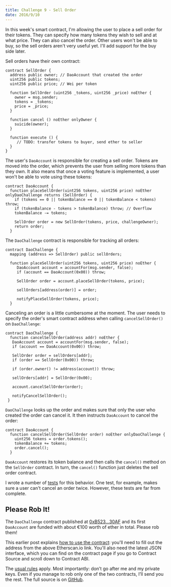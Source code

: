 ```yaml
---
title: Challenge 9 - Sell Order
date: 2016/9/10
---
```


In this week's smart contract, I'm allowing the user to place a sell order for their tokens. They can specify how many tokens they wish to sell and at what price. They can also cancel the order. Other users won't be able to buy, so the sell orders aren't very useful yet. I'll add support for the buy side later.

<!-- more -->

Sell orders have their own contract:

	contract SellOrder {
	  address public owner; // DaoAccount that created the order
	  uint256 public tokens;
	  uint256 public price; // Wei per token

	  function SellOrder (uint256 _tokens, uint256 _price) noEther {
	    owner = msg.sender;
	    tokens = _tokens;
	    price = _price;
	  }

	  function cancel () noEther onlyOwner {
	    suicide(owner);
	  }

	  function execute () {
	  	 // TODO: transfer tokens to buyer, send ether to seller
	  }
	}

The user's `DaoAccount` is responsible for creating a sell order. Tokens are moved into the order, which prevents the user from selling more tokens than they own. It also means that once a voting feature is implemented, a user won't be able to vote using these tokens:

	contract DaoAccount {
	  function placeSellOrder(uint256 tokens, uint256 price) noEther onlyDaoChallenge returns (SellOrder) {
	    if (tokens == 0 || tokenBalance == 0 || tokenBalance < tokens) throw;
	    if (tokenBalance - tokens > tokenBalance) throw; // Overflow
	    tokenBalance -= tokens;

	    SellOrder order = new SellOrder(tokens, price, challengeOwner);
	    return order;
	  }

The `DaoChallenge` contract is responsible for tracking all orders:

	contract DaoChallenge {
	  mapping (address => SellOrder) public sellOrders;

	  function placeSellOrder(uint256 tokens, uint256 price) noEther {
		 DaoAccount account = accountFor(msg.sender, false);
		 if (account == DaoAccount(0x00)) throw;

		 SellOrder order = account.placeSellOrder(tokens, price);

		 sellOrders[address(order)] = order;

		 notifyPlaceSellOrder(tokens, price);
	  }

Canceling an order is a little cumbersome at the moment. The user needs to specify the order's smart contract address when calling `cancelSellOrder()` on `DaoChallenge`:

	contract DaoChallenge {
	  function cancelSellOrder(address addr) noEther {
       DaoAccount account = accountFor(msg.sender, false);
       if (account == DaoAccount(0x00)) throw;

       SellOrder order = sellOrders[addr];
       if (order == SellOrder(0x00)) throw;

       if (order.owner() != address(account)) throw;

       sellOrders[addr] = SellOrder(0x00);

       account.cancelSellOrder(order);

       notifyCancelSellOrder();
     }

`DaoChallenge` looks up the order and makes sure that only the user who created the order can cancel it. It then instructs `DaoAccount` to cancel the order:

    contract DaoAccount {
      function cancelSellOrder(SellOrder order) noEther onlyDaoChallenge {
        uint256 tokens = order.tokens();
        tokenBalance += tokens;
        order.cancel();
      }

`DaoAccount` restores its token balance and then calls the `cancel()` method on the `SellOrder` contract. In turn, the `cancel()` function just deletes the sell order contract.

I wrote a number of [tests](https://github.com/Sjors/dao-challenge/tree/challenge-9/contracts) for this behavior. One test, for example, makes sure a user can't cancel an order twice. However, these tests are far from complete.

## Please Rob It!

The `DaoChallenge` contract published at [0xB523...30AF](https://etherscan.io/address/0xb5232102E71a7ff376EBdEaE59E19D031CBE30Af) and its first `DaoAccount` are funded with about €100 worth of ether in total. Please rob them!

This earlier post explains [how to use the contract](https://medium.com/@dao.challenge/challenge-5-segregated-funds-usability-6e749badb24d#.hy9rb52lu): you'll need to fill out the address from the above Etherscan.io link. You'll also need the latest JSON interface, which you can find on the contract page if you go to Contract Source and scroll down to Contract ABI.

The [usual rules](https://medium.com/@dao.challenge/challenge-1-296cb5dab68f) apply. Most importantly: don’t go after me and my private keys. Even if you manage to rob only one of the two contracts, I’ll send you the rest. The full source is on [GitHub](https://github.com/Sjors/dao-challenge/tree/challenge-9).
